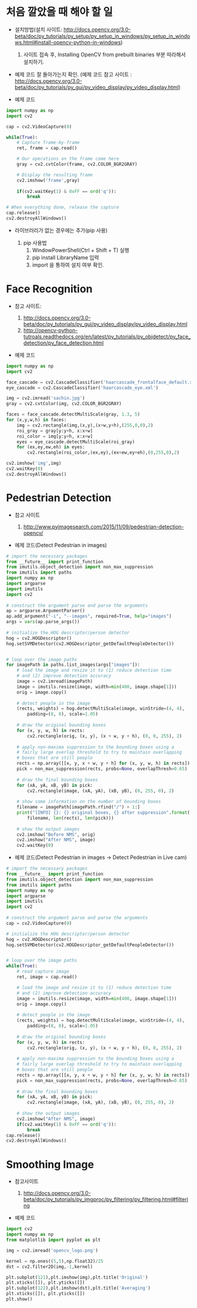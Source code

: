 # 처음 깔았을 때 해야 할 일 
* 설치방법(설치 사이트: http://docs.opencv.org/3.0-beta/doc/py_tutorials/py_setup/py_setup_in_windows/py_setup_in_windows.html#install-opencv-python-in-windows)

    1. 사이트 접속 후, Installing OpenCV from prebuilt binaries 부분 따라해서 설치하기. 

* 예제 코드 잘 돌아가는지 확인. (예제 코드 참고 사이트 : http://docs.opencv.org/3.0-beta/doc/py_tutorials/py_gui/py_video_display/py_video_display.html)

* 예제 코드
```python
import numpy as np
import cv2

cap = cv2.VideoCapture(0)

while(True):
    # Capture frame-by-frame 
    ret, frame = cap.read()

    # Our operations on the frame come here
    gray = cv2.cvtColor(frame, cv2.COLOR_BGR2GRAY)

    # Display the resulting frame
    cv2.imshow('frame',gray)
        
    if(cv2.waitKey(1) & 0xFF == ord('q')):
        break

# When everything done, release the capture
cap.release()
cv2.destroyAllWindows()
```

* 라이브러리가 없는 경우에는 추가(pip 사용)
    
    1. pip 사용법 
        1. WindowPowerShell(Ctrl + Shift + T) 실행
        1. pip install LibraryName 입력
        1. import <library name> 을 통하여 설치 여부 확인.


# Face Recognition
 
* 참고 사이트:
    1.  http://docs.opencv.org/3.0-beta/doc/py_tutorials/py_gui/py_video_display/py_video_display.html
    1.  http://opencv-python-tutroals.readthedocs.org/en/latest/py_tutorials/py_objdetect/py_face_detection/py_face_detection.html

* 예제 코드
```python
import numpy as np
import cv2

face_cascade = cv2.CascadeClassifier('haarcascade_frontalface_default.xml')
eye_cascade = cv2.CascadeClassifier('haarcascade_eye.xml')

img = cv2.imread('sachin.jpg')
gray = cv2.cvtColor(img, cv2.COLOR_BGR2GRAY)

faces = face_cascade.detectMultiScale(gray, 1.3, 5)
for (x,y,w,h) in faces:
    img = cv2.rectangle(img,(x,y),(x+w,y+h),(255,0,0),2)
    roi_gray = gray[y:y+h, x:x+w]
    roi_color = img[y:y+h, x:x+w]
    eyes = eye_cascade.detectMultiScale(roi_gray)
    for (ex,ey,ew,eh) in eyes:
        cv2.rectangle(roi_color,(ex,ey),(ex+ew,ey+eh),(0,255,0),2)

cv2.imshow('img',img)
cv2.waitKey(0)
cv2.destroyAllWindows()
```

# Pedestrian Detection

* 참고 사이트
    1. http://www.pyimagesearch.com/2015/11/09/pedestrian-detection-opencv/

* 예제 코드(Detect Pedestrian in images)
```python
# import the necessary packages
from __future__ import print_function
from imutils.object_detection import non_max_suppression
from imutils import paths
import numpy as np
import argparse
import imutils
import cv2
 
# construct the argument parse and parse the arguments
ap = argparse.ArgumentParser()
ap.add_argument("-i", "--images", required=True, help="images")
args = vars(ap.parse_args())
 
# initialize the HOG descriptor/person detector
hog = cv2.HOGDescriptor()
hog.setSVMDetector(cv2.HOGDescriptor_getDefaultPeopleDetector())


# loop over the image paths
for imagePath in paths.list_images(args["images"]):
    # load the image and resize it to (1) reduce detection time
    # and (2) improve detection accuracy
    image = cv2.imread(imagePath)
    image = imutils.resize(image, width=min(400, image.shape[1]))
    orig = image.copy()
 
    # detect people in the image
    (rects, weights) = hog.detectMultiScale(image, winStride=(4, 4),
        padding=(8, 8), scale=1.05)
 
    # draw the original bounding boxes
    for (x, y, w, h) in rects:
        cv2.rectangle(orig, (x, y), (x + w, y + h), (0, 0, 255), 2)
 
    # apply non-maxima suppression to the bounding boxes using a
    # fairly large overlap threshold to try to maintain overlapping
    # boxes that are still people
    rects = np.array([[x, y, x + w, y + h] for (x, y, w, h) in rects])
    pick = non_max_suppression(rects, probs=None, overlapThresh=0.65)
 
    # draw the final bounding boxes
    for (xA, yA, xB, yB) in pick:
        cv2.rectangle(image, (xA, yA), (xB, yB), (0, 255, 0), 2)
 
    # show some information on the number of bounding boxes
    filename = imagePath[imagePath.rfind("/") + 1:]
    print("[INFO] {}: {} original boxes, {} after suppression".format(
        filename, len(rects), len(pick)))
 
    # show the output images
    cv2.imshow("Before NMS", orig)
    cv2.imshow("After NMS", image)
    cv2.waitKey(0)
```

* 예제 코드(Detect Pedestrian in images → Detect Pedestrian in Live cam)
```python
# import the necessary packages
from __future__ import print_function
from imutils.object_detection import non_max_suppression
from imutils import paths
import numpy as np
import argparse
import imutils
import cv2
 
# construct the argument parse and parse the arguments
cap = cv2.VideoCapture(0)

# initialize the HOG descriptor/person detector
hog = cv2.HOGDescriptor()
hog.setSVMDetector(cv2.HOGDescriptor_getDefaultPeopleDetector())


# loop over the image paths
while(True):
    # read capture image
    ret, image = cap.read()

    # load the image and resize it to (1) reduce detection time
    # and (2) improve detection accuracy
    image = imutils.resize(image, width=min(400, image.shape[1]))
    orig = image.copy()
 
    # detect people in the image
    (rects, weights) = hog.detectMultiScale(image, winStride=(4, 4),
        padding=(8, 8), scale=1.05)
 
    # draw the original bounding boxes
    for (x, y, w, h) in rects:
        cv2.rectangle(orig, (x, y), (x + w, y + h), (0, 0, 255), 2)
 
    # apply non-maxima suppression to the bounding boxes using a
    # fairly large overlap threshold to try to maintain overlapping
    # boxes that are still people
    rects = np.array([[x, y, x + w, y + h] for (x, y, w, h) in rects])
    pick = non_max_suppression(rects, probs=None, overlapThresh=0.65)
 
    # draw the final bounding boxes
    for (xA, yA, xB, yB) in pick:
        cv2.rectangle(image, (xA, yA), (xB, yB), (0, 255, 0), 2)
    
    # show the output images
    cv2.imshow("After NMS", image)
    if(cv2.waitKey(1) & 0xFF == ord('q')):
        break       
cap.release()
cv2.destroyAllWindows()
```

# Smoothing Image

* 참고사이트
    1. http://docs.opencv.org/3.0-beta/doc/py_tutorials/py_imgproc/py_filtering/py_filtering.html#filtering

* 예제 코드
```python
import cv2
import numpy as np
from matplotlib import pyplot as plt

img = cv2.imread('opencv_logo.png')

kernel = np.ones((5,5),np.float32)/25
dst = cv2.filter2D(img,-1,kernel)

plt.subplot(121),plt.imshow(img),plt.title('Original')
plt.xticks([]), plt.yticks([])
plt.subplot(122),plt.imshow(dst),plt.title('Averaging')
plt.xticks([]), plt.yticks([])
plt.show()
``` 
